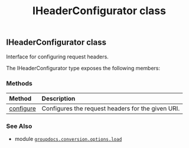 ﻿---
title: IHeaderConfigurator class
second_title: GroupDocs.Conversion for Python via .NET API References
description: 
type: docs
weight: 220
url: /python-net/groupdocs.conversion.options.load/iheaderconfigurator/
is_root: false
---

## IHeaderConfigurator class

Interface for configuring request headers.



The IHeaderConfigurator type exposes the following members:

### Methods
| Method | Description |
| :- | :- |
| [configure](/conversion/python-net/groupdocs.conversion.options.load/iheaderconfigurator/configure/#str-list) | Configures the request headers for the given URI. |



### See Also
* module [`groupdocs.conversion.options.load`](..)
